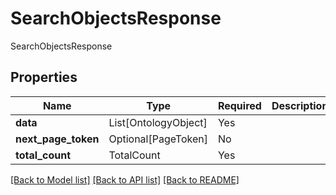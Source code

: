 # SearchObjectsResponse

SearchObjectsResponse

## Properties
| Name | Type | Required | Description |
| ------------ | ------------- | ------------- | ------------- |
**data** | List[OntologyObject] | Yes |  |
**next_page_token** | Optional[PageToken] | No |  |
**total_count** | TotalCount | Yes |  |


[[Back to Model list]](../../../README.md#models-v2-link) [[Back to API list]](../../README.md#documentation-for-api-endpoints) [[Back to README]](../../README.md)

